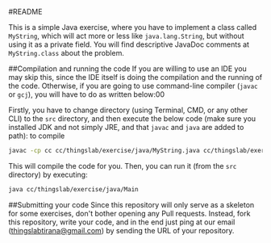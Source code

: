 #README

This is a simple Java exercise, where you have to implement a class called `MyString`, which will act more or less like `java.lang.String`, but without using it as a private field. You will find descriptive JavaDoc comments at `MyString.class` about the problem.

##Compilation and running the code
If you are willing to use an IDE you may skip this, since the IDE itself is doing the compilation and the running of the code. Otherwise, if you are going to use command-line compiler (`javac` or `gcj`), you will have to do as written below:00

Firstly, you have to change directory (using Terminal, CMD, or any other CLI) to the `src` directory, and then execute the below code (make sure you installed JDK and not simply JRE, and that `javac` and `java` are added to path):
to compile
```bash
javac -cp cc cc/thingslab/exercise/java/MyString.java cc/thingslab/exercise/java/Main.java
```

This will compile the code for you. Then, you can run it (from the `src` directory) by executing:
```bash
java cc/thingslab/exercise/java/Main
```

##Submitting your code
Since this repository will only serve as a skeleton for some exercises, don't bother opening any Pull requests. Instead, fork this repository, write your code, and in the end just ping at our email (thingslabtirana@gmail.com) by sending the URL of your repository.